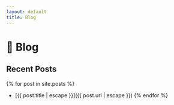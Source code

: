 ```yaml
---
layout: default
title: Blog
---
```


# 🚀 Blog
## Recent Posts
{% for post in site.posts %}
  - [{{ post.title | escape }}]({{ post.url | escape }})
{% endfor %}